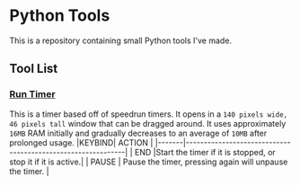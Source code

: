 # Python Tools
This is a repository containing small Python tools I've made.

## Tool List
### [Run Timer](runtimer.py)
This is a timer based off of speedrun timers. It opens in a `140 pixels wide, 46 pixels tall` window that can be dragged around. It uses approximately `16MB` RAM initially and gradually decreases to an average of `10MB` after prolonged usage.
|KEYBIND|                           ACTION                            |
|-------|-------------------------------------------------------------|
|  END  |Start the timer if it is stopped, or stop it if it is active.|
| PAUSE |   Pause the timer, pressing again will unpause the timer.   |
